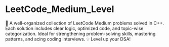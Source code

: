 # LeetCode_Medium_Level
🚀 A well-organized collection of LeetCode Medium problems solved in C++. Each solution includes clear logic, optimized code, and topic-wise categorization. Ideal for strengthening problem-solving skills, mastering patterns, and acing coding interviews. 💡 Level up your DSA!
